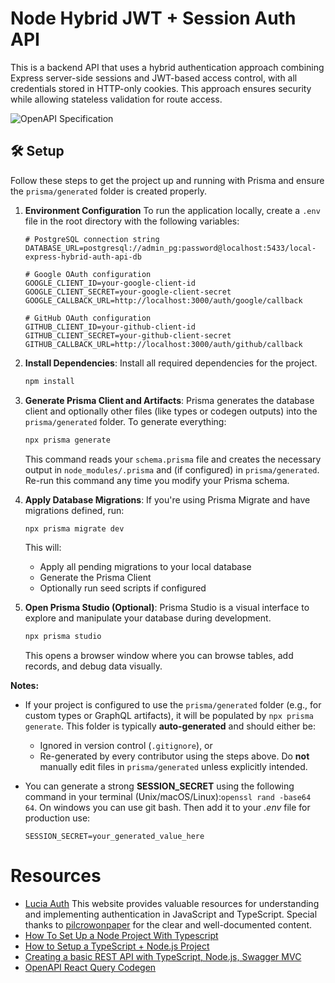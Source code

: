 # Node Hybrid JWT + Session Auth API

This is a backend API that uses a hybrid authentication approach combining Express server-side sessions and JWT-based access control, with all credentials stored in HTTP-only cookies. This approach ensures security while allowing stateless validation for route access.

![OpenAPI Specification](/docs/api-docs.gif)

## 🛠️ Setup

Follow these steps to get the project up and running with Prisma and ensure the `prisma/generated` folder is created properly.

1. **Environment Configuration**
    To run the application locally, create a `.env` file in the root directory with the following variables:

    ```env
    # PostgreSQL connection string
    DATABASE_URL=postgresql://admin_pg:password@localhost:5433/local-express-hybrid-auth-api-db

    # Google OAuth configuration
    GOOGLE_CLIENT_ID=your-google-client-id
    GOOGLE_CLIENT_SECRET=your-google-client-secret
    GOOGLE_CALLBACK_URL=http://localhost:3000/auth/google/callback

    # GitHub OAuth configuration
    GITHUB_CLIENT_ID=your-github-client-id
    GITHUB_CLIENT_SECRET=your-github-client-secret
    GITHUB_CALLBACK_URL=http://localhost:3000/auth/github/callback
    ```

1. **Install Dependencies**: Install all required dependencies for the project.
    ```bash
    npm install
    ```

1. **Generate Prisma Client and Artifacts**: Prisma generates the database client and optionally other files (like types or codegen outputs) into the `prisma/generated` folder. To generate everything:
    ```bash
    npx prisma generate
    ```
    This command reads your `schema.prisma` file and creates the necessary output in `node_modules/.prisma` and (if configured) in `prisma/generated`. Re-run this command any time you modify your Prisma schema.

1. **Apply Database Migrations**: If you're using Prisma Migrate and have migrations defined, run:
    ```bash
    npx prisma migrate dev
    ```
    This will:
    - Apply all pending migrations to your local database
    - Generate the Prisma Client
    - Optionally run seed scripts if configured

1. **Open Prisma Studio (Optional)**: Prisma Studio is a visual interface to explore and manipulate your database during development.
    ```bash
    npx prisma studio
    ```
    This opens a browser window where you can browse tables, add records, and debug data visually.

__Notes:__
 * If your project is configured to use the `prisma/generated` folder (e.g., for custom types or GraphQL artifacts), it will be populated by `npx prisma generate`. This folder is typically **auto-generated** and should either be:
    - Ignored in version control (`.gitignore`), or
    - Re-generated by every contributor using the steps above.
    Do **not** manually edit files in `prisma/generated` unless explicitly intended.

  * You can generate a strong __SESSION_SECRET__ using the following command in your terminal (Unix/macOS/Linux):`openssl rand -base64 64`. On windows you can use git bash. Then add it to your _.env_ file for production use:
    
    ```
    SESSION_SECRET=your_generated_value_here
    ```
# Resources
- [Lucia Auth](https://lucia-auth.com/) This website provides valuable resources for understanding and implementing authentication in JavaScript and TypeScript. Special thanks to [pilcrowonpaper](https://github.com/pilcrowonpaper) for the clear and well-documented content.
- [How To Set Up a Node Project With Typescript](https://www.digitalocean.com/community/tutorials/setting-up-a-node-project-with-typescript)
- [How to Setup a TypeScript + Node.js Project](https://khalilstemmler.com/blogs/typescript/node-starter-project/)
- [Creating a basic REST API with TypeScript, Node.js, Swagger MVC](https://blog.devgenius.io/creating-a-basic-rest-api-with-typescript-node-js-swagger-mvc-42852ae5b52f)
- [OpenAPI React Query Codegen](https://openapi-react-query-codegen.vercel.app/examples/nextjs/)
